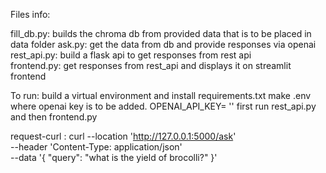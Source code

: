 Files info:

fill_db.py: builds the chroma db from provided data that is to be placed in data folder
ask.py: get the data from db and provide responses via openai
rest_api.py: build a flask api to get responses from rest api  
frontend.py: get responses from rest_api and displays it on streamlit frontend

To run:
build a virtual environment and install requirements.txt
make .env where openai key is to be added. OPENAI_API_KEY= ''
first run rest_api.py and then frontend.py

request-curl :
curl --location 'http://127.0.0.1:5000/ask' \
--header 'Content-Type: application/json' \
--data '{
    "query": "what is the yield of brocolli?"
}'
